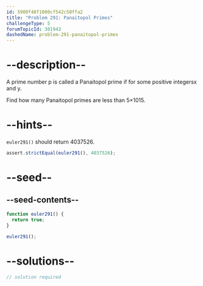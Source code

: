 ```yaml
---
id: 5900f48f1000cf542c50ffa2
title: "Problem 291: Panaitopol Primes"
challengeType: 5
forumTopicId: 301943
dashedName: problem-291-panaitopol-primes
---
```


# --description--

A prime number p is called a Panaitopol prime if for some positive integersx and y.

Find how many Panaitopol primes are less than 5×1015.

# --hints--

`euler291()` should return 4037526.

```js
assert.strictEqual(euler291(), 4037526);
```

# --seed--

## --seed-contents--

```js
function euler291() {
  return true;
}

euler291();
```

# --solutions--

```js
// solution required
```
